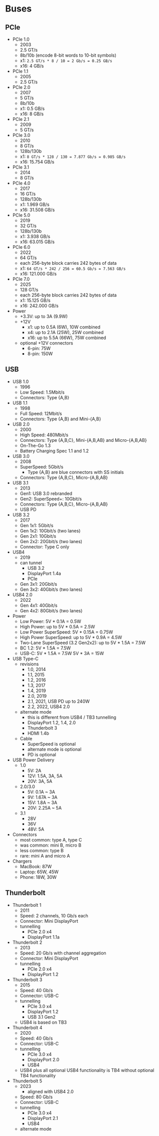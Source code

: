 Buses
=====

## PCIe

- PCIe 1.0
  - 2003
  - 2.5 GT/s
  - 8b/10b (encode 8-bit words to 10-bit symbols)
  - x1: `2.5 GT/s * 8 / 10 = 2 Gb/s = 0.25 GB/s`
  - x16: 4 GB/s
- PCIe 1.1
  - 2005
  - 2.5 GT/s
- PCIe 2.0
  - 2007
  - 5 GT/s
  - 8b/10b
  - x1: 0.5 GB/s
  - x16: 8 GB/s
- PCIe 2.1
  - 2009
  - 5 GT/s
- PCIe 3.0
  - 2010
  - 8 GT/s
  - 128b/130b
  - x1: `8 GT/s * 128 / 130 = 7.877 Gb/s = 0.985 GB/s`
  - x16: 15.754 GB/s
- PCIe 3.1
  - 2014
  - 8 GT/s
- PCIe 4.0
  - 2017
  - 16 GT/s
  - 128b/130b
  - x1: 1.969 GB/s
  - x16: 31.508 GB/s
- PCIe 5.0
  - 2019
  - 32 GT/s
  - 128b/130b
  - x1: 3.938 GB/s
  - x16: 63.015 GB/s
- PCIe 6.0
  - 2022
  - 64 GT/s
  - each 256-byte block carries 242 bytes of data
  - x1: `64 GT/s * 242 / 256 = 60.5 Gb/s = 7.563 GB/s`
  - x16: 121.000 GB/s
- PCIe 7.0
  - 2025
  - 128 GT/s
  - each 256-byte block carries 242 bytes of data
  - x1: 15.125 GB/s
  - x16: 242.000 GB/s
- Power
  - +3.3V: up to 3A (9.9W)
  - +12V
    - x1: up to 0.5A (6W), 10W combined
    - x4: up to 2.1A (25W), 25W combined
    - x16: up to 5.5A (66W), 75W combined
  - optional +12V connectors
    - 6-pin: 75W
    - 8-pin: 150W

## USB

- USB 1.0
  - 1996
  - Low Speed: 1.5Mbit/s
  - Connectors: Type {A,B}
- USB 1.1
  - 1998
  - Full Speed: 12Mbit/s
  - Connectors: Type {A,B} and Mini-{A,B}
- USB 2.0
  - 2000
  - High Speed: 480Mbit/s
  - Connectors: Type {A,B,C}, Mini-{A,B,AB} and Micro-{A,B,AB}
  - On-The-Go 1.3
  - Battery Charging Spec 1.1 and 1.2
- USB 3.0
  - 2008
  - SuperSpeed: 5Gbit/s
    - Type {A,B} are blue connectors with SS initials
  - Connectors: Type {A,B,C}, Micro-{A,B,AB}
- USB 3.1
  - 2013
  - Gen1: USB 3.0 rebranded
  - Gen2: SuperSpeed+: 10Gbit/s
  - Connectors: Type {A,B,C}, Micro-{A,B,AB}
  - USB PD
- USB 3.2
  - 2017
  - Gen 1x1: 5Gbit/s
  - Gen 1x2: 10Gbit/s (two lanes)
  - Gen 2x1: 10Gbit/s
  - Gen 2x2: 20Gbit/s (two lanes)
  - Connector: Type C only
- USB4
  - 2019
  - can tunnel
    - USB 3.2
    - DisplayPort 1.4a
    - PCIe
  - Gen 3x1: 20Gbit/s
  - Gen 3x2: 40Gbit/s (two lanes)
- USB4 2.0
  - 2022
  - Gen 4x1: 40Gbit/s
  - Gen 4x2: 80Gbit/s (two lanes)
- Power
  - Low Power: 5V * 0.1A = 0.5W
  - High Power: up to 5V * 0.5A = 2.5W
  - Low Power SuperSpeed: 5V * 0.15A = 0.75W
  - High Power SuperSpeed: up to 5V * 0.9A = 4.5W
  - Two-Lane SuperSpeed (3.2 Gen2x2): up to 5V * 1.5A = 7.5W
  - BC 1.2: 5V * 1.5A = 7.5W
  - USB-C: 5V * 1.5A = 7.5W
           5V * 3A = 15W
- USB Type-C
  - revisions
    - 1.0, 2014
    - 1.1, 2015
    - 1.2, 2016
    - 1.3, 2017
    - 1.4, 2019
    - 2.0, 2019
    - 2.1, 2021, USB PD up to 240W
    - 2.2, 2022, USB4 2.0
  - alternate mode
    - this is different from USB4 / TB3 tunnelling
    - DisplayPort 1.2, 1.4, 2.0
    - Thunderbolt 3
    - HDMI 1.4b
  - Cable
    - SuperSpeed is optional
    - alternate mode is optional
    - PD is optional
- USB Power Delivery
  - 1.0
    - 5V: 2A
    - 12V: 1.5A, 3A, 5A
    - 20V: 3A, 5A
  - 2.0/3.0
    - 5V: 0.1A ~ 3A
    - 9V: 1.67A ~ 3A
    - 15V: 1.8A ~ 3A
    - 20V: 2.25A ~ 5A
  - 3.1
    - 28V
    - 36V
    - 48V: 5A
- Connectors
  - most common: type A, type C
  - was common: mini B, micro B
  - less common: type B
  - rare: mini A and micro A
- Chargers
  - MacBook: 87W
  - Laptop: 65W, 45W
  - Phone: 18W, 30W

## Thunderbolt

- Thunderbolt 1
  - 2011
  - Speed: 2 channels, 10 Gb/s each
  - Connector: Mini DisplayPort
  - tunnelling
    - PCIe 2.0 x4
    - DisplayPort 1.1a
- Thunderbolt 2
  - 2013
  - Speed: 20 Gb/s with channel aggregation
  - Connector: Mini DisplayPort
  - tunnelling
    - PCIe 2.0 x4
    - DisplayPort 1.2
- Thunderbolt 3
  - 2015
  - Speed: 40 Gb/s
  - Connector: USB-C
  - tunnelling
    - PCIe 3.0 x4
    - DisplayPort 1.2
    - USB 3.1 Gen2
  - USB4 is based on TB3
- Thunderbolt 4
  - 2020
  - Speed: 40 Gb/s
  - Connector: USB-C
  - tunnelling
    - PCIe 3.0 x4
    - DisplayPort 2.0
    - USB4
  - USB4 plus all optional USB4 functionality is TB4 without optional TB4
    functionality
- Thunderbolt 5
  - 2023
    - aligned with USB4 2.0
  - Speed: 80 Gb/s
  - Connector: USB-C
  - tunnelling
    - PCIe 3.0 x4
    - DisplayPort 2.1
    - USB4
  - alternate mode
